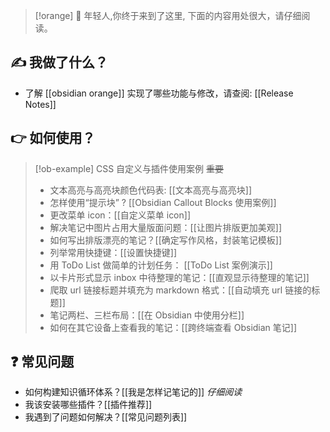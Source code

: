 
> [!orange]
>📢 年轻人,你终于来到了这里, 下面的内容用处很大，请仔细阅读。

## ✍  我做了什么？

- 了解 [[obsidian orange]] 实现了哪些功能与修改，请查阅: [[Release Notes]]

## 👉  如何使用？

> [!ob-example] CSS 自定义与插件使用案例 ~~重要~~
> - 文本高亮与高亮块颜色代码表: [[文本高亮与高亮块]]
> - 怎样使用“提示块” ? [[Obsidian Callout Blocks 使用案例]]
> - 更改菜单 icon：[[自定义菜单 icon]]
> - 解决笔记中图片占用大量版面问题：[[让图片排版更加美观]]
> - 如何写出排版漂亮的笔记？[[确定写作风格，封装笔记模板]]
> - 列举常用快捷键：[[设置快捷键]]
> - 用 ToDo List 做简单的计划任务： [[ToDo List 案例演示]]
> - 以卡片形式显示 inbox 中待整理的笔记：[[直观显示待整理的笔记]]
> - 爬取 url 链接标题并填充为 markdown 格式：[[自动填充 url 链接的标题]]
> - 笔记两栏、三栏布局：[[在 Obsidian 中使用分栏]]
> - 如何在其它设备上查看我的笔记：[[跨终端查看 Obsidian 笔记]]

## ❓  常见问题
-  如何构建知识循环体系？[[我是怎样记笔记的]] *仔细阅读*
- 我该安装哪些插件？[[插件推荐]]
- 我遇到了问题如何解决？[[常见问题列表]]

